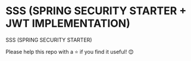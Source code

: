 # SSS (SPRING SECURITY STARTER + JWT IMPLEMENTATION)
SSS (SPRING SECURITY STARTER)

Please help this repo with a ⭐ if you find it useful! 😊
